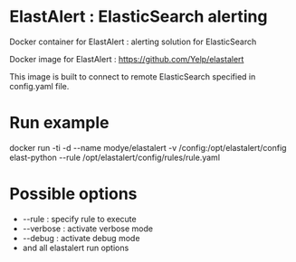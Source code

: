 # ElastAlert : ElasticSearch alerting
Docker container for ElastAlert : alerting solution for ElasticSearch

Docker image for ElastAlert : https://github.com/Yelp/elastalert

This image is built to connect to remote ElasticSearch specified in config.yaml file.

# Run example
docker run -ti -d --name modye/elastalert -v /config:/opt/elastalert/config elast-python --rule /opt/elastalert/config/rules/rule.yaml

# Possible options
- --rule : specify rule to execute
- --verbose : activate verbose mode
- --debug : activate debug mode
- and all elastalert run options
